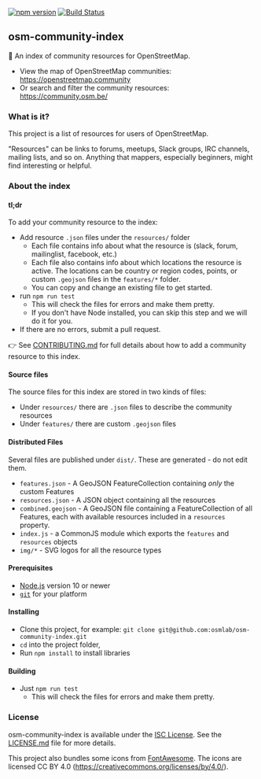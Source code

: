 [![npm version](https://badge.fury.io/js/osm-community-index.svg)](https://badge.fury.io/js/osm-community-index)
[![Build Status](https://travis-ci.org/osmlab/osm-community-index.svg?branch=main)](https://travis-ci.org/osmlab/osm-community-index)


## osm-community-index

:speech_balloon: An index of community resources for OpenStreetMap.

* View the map of OpenStreetMap communities: https://openstreetmap.community
* Or search and filter the community resources: https://community.osm.be/


### What is it?

This project is a list of resources for users of OpenStreetMap.

"Resources" can be links to forums, meetups, Slack groups, IRC channels,
mailing lists, and so on.  Anything that mappers, especially beginners,
might find interesting or helpful.


### About the index

#### tl;dr

To add your community resource to the index:

* Add resource `.json` files under the `resources/` folder
  * Each file contains info about what the resource is (slack, forum, mailinglist, facebook, etc.)
  * Each file also contains info about which locations the resource is active. The locations can be country or region codes, points, or custom `.geojson` files in the `features/*` folder.
  * You can copy and change an existing file to get started.
* run `npm run test`
  * This will check the files for errors and make them pretty.
  * If you don't have Node installed, you can skip this step and we will do it for you.
* If there are no errors, submit a pull request.

:point_right: See [CONTRIBUTING.md](CONTRIBUTING.md) for full details about how to add a community resource to this index.


#### Source files

The source files for this index are stored in two kinds of files:

* Under `resources/` there are `.json` files to describe the community resources
* Under `features/` there are custom `.geojson` files


#### Distributed Files

Several files are published under `dist/`.  These are generated - do not edit them.

* `features.json` - A GeoJSON FeatureCollection containing _only_ the custom Features
* `resources.json` - A JSON object containing all the resources
* `combined.geojson` - A GeoJSON file containing a FeatureCollection of all Features, each with available resources included in a `resources` property.
* `index.js` - a CommonJS module which exports the `features` and `resources` objects
* `img/*` - SVG logos for all the resource types


#### Prerequisites

* [Node.js](https://nodejs.org/) version 10 or newer
* [`git`](https://www.atlassian.com/git/tutorials/install-git/) for your platform


#### Installing

* Clone this project, for example:
  `git clone git@github.com:osmlab/osm-community-index.git`
* `cd` into the project folder,
* Run `npm install` to install libraries


#### Building

* Just `npm run test`
  * This will check the files for errors and make them pretty.


### License

osm-community-index is available under the [ISC License](https://opensource.org/licenses/ISC).
See the [LICENSE.md](LICENSE.md) file for more details.

This project also bundles some icons from [FontAwesome](https://fontawesome.com/).
The icons are licensed CC BY 4.0 (https://creativecommons.org/licenses/by/4.0/).
